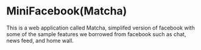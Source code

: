 # MiniFacebook(Matcha)


This is a web application called Matcha, simplifed version of facebook with some of the sample features we borrowed from facebook such as chat, news feed, and home wall. 
